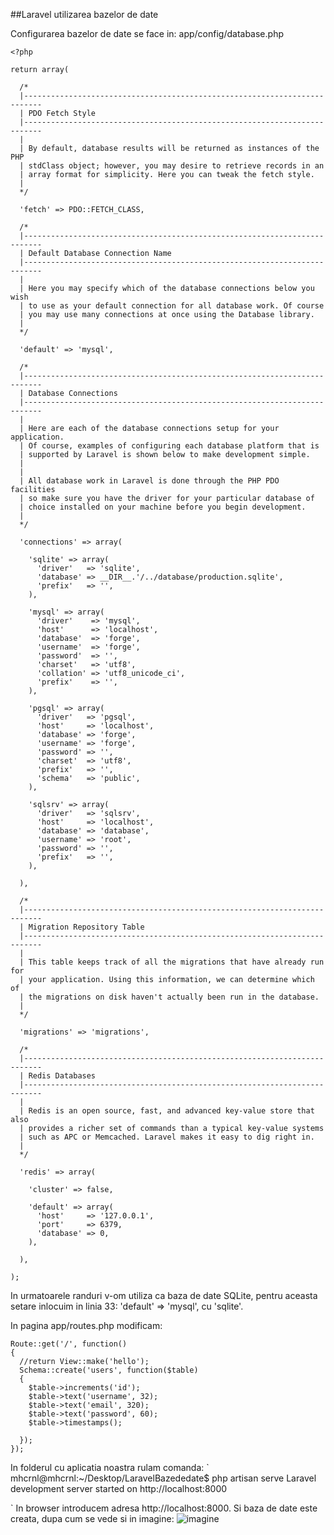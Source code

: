 ##Laravel utilizarea bazelor de date

Configurarea bazelor de date se face in: app/config/database.php
```
<?php

return array(

  /*
  |--------------------------------------------------------------------------
  | PDO Fetch Style
  |--------------------------------------------------------------------------
  |
  | By default, database results will be returned as instances of the PHP
  | stdClass object; however, you may desire to retrieve records in an
  | array format for simplicity. Here you can tweak the fetch style.
  |
  */

  'fetch' => PDO::FETCH_CLASS,

  /*
  |--------------------------------------------------------------------------
  | Default Database Connection Name
  |--------------------------------------------------------------------------
  |
  | Here you may specify which of the database connections below you wish
  | to use as your default connection for all database work. Of course
  | you may use many connections at once using the Database library.
  |
  */

  'default' => 'mysql',

  /*
  |--------------------------------------------------------------------------
  | Database Connections
  |--------------------------------------------------------------------------
  |
  | Here are each of the database connections setup for your application.
  | Of course, examples of configuring each database platform that is
  | supported by Laravel is shown below to make development simple.
  |
  |
  | All database work in Laravel is done through the PHP PDO facilities
  | so make sure you have the driver for your particular database of
  | choice installed on your machine before you begin development.
  |
  */

  'connections' => array(

    'sqlite' => array(
      'driver'   => 'sqlite',
      'database' => __DIR__.'/../database/production.sqlite',
      'prefix'   => '',
    ),

    'mysql' => array(
      'driver'    => 'mysql',
      'host'      => 'localhost',
      'database'  => 'forge',
      'username'  => 'forge',
      'password'  => '',
      'charset'   => 'utf8',
      'collation' => 'utf8_unicode_ci',
      'prefix'    => '',
    ),

    'pgsql' => array(
      'driver'   => 'pgsql',
      'host'     => 'localhost',
      'database' => 'forge',
      'username' => 'forge',
      'password' => '',
      'charset'  => 'utf8',
      'prefix'   => '',
      'schema'   => 'public',
    ),

    'sqlsrv' => array(
      'driver'   => 'sqlsrv',
      'host'     => 'localhost',
      'database' => 'database',
      'username' => 'root',
      'password' => '',
      'prefix'   => '',
    ),

  ),

  /*
  |--------------------------------------------------------------------------
  | Migration Repository Table
  |--------------------------------------------------------------------------
  |
  | This table keeps track of all the migrations that have already run for
  | your application. Using this information, we can determine which of
  | the migrations on disk haven't actually been run in the database.
  |
  */

  'migrations' => 'migrations',

  /*
  |--------------------------------------------------------------------------
  | Redis Databases
  |--------------------------------------------------------------------------
  |
  | Redis is an open source, fast, and advanced key-value store that also
  | provides a richer set of commands than a typical key-value systems
  | such as APC or Memcached. Laravel makes it easy to dig right in.
  |
  */

  'redis' => array(

    'cluster' => false,

    'default' => array(
      'host'     => '127.0.0.1',
      'port'     => 6379,
      'database' => 0,
    ),

  ),

);

```
In urmatoarele randuri v-om utiliza ca baza de date SQLite, pentru aceasta setare inlocuim in linia 33: 'default' => 'mysql', cu 'sqlite'.

In pagina app/routes.php modificam:
```
Route::get('/', function()
{
  //return View::make('hello');
  Schema::create('users', function($table)
  {
    $table->increments('id');
    $table->text('username', 32);
    $table->text('email', 320);
    $table->text('password', 60);
    $table->timestamps();

  });
});

```
In folderul cu aplicatia noastra rulam comanda:
`
mhcrnl@mhcrnl:~/Desktop/LaravelBazededate$ php artisan serve
Laravel development server started on http://localhost:8000

`
In browser introducem adresa http://localhost:8000.
Si baza  de date este creata, dupa cum se vede si in imagine:
![imagine](https://lh4.googleusercontent.com/QZqT-BkCCGeIZjuoKd3RJW6UAn0rwVpwqK55ZwneHiQ=w332-h207-p-no)
